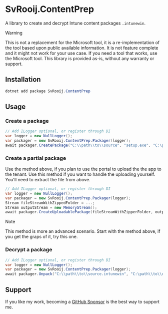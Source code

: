 # SvRooij.ContentPrep

A library to create and decrypt Intune content packages `.intunewin`.

> [!WARNING]
> This is not a replacement for the Microsoft tool, it is a re-implementation of the tool based upon public available information. It is not feature complete and it might not work for your use case. If you need a tool that works, use the Microsoft tool. This library is provided as-is, without any warranty or support.

## Installation

```powershell
dotnet add package SvRooij.ContentPrep
```

## Usage

### Create a package

```csharp
// Add ILogger optional, or register through DI
var logger = new NullLogger();
var packager = new SvRooij.ContentPrep.Packager(logger);
await packager.CreatePackage("C:\\path\\to\\source", "setup.exe", "C:\path\\to\\destination", null, cancellationToken);
```

### Create a partial package

Use the method above, if you plan to use the portal to upload the the app to the tenant. Use this method if you want to handle the uploading yourself. You'll need to extract the file from above.

```csharp
// Add ILogger optional, or register through DI
var logger = new NullLogger();
var packager = new SvRooij.ContentPrep.Packager(logger);
Stream fileStreamWithZippedFolder = ...;
Stream outputStream = new MemoryStream();
await packager.CreateUploadablePackage(fileStreamWithZipperFolder, outputStream, new ApplicationDetails { Name ="Application name", SetupFile = "some_setup.exe" } cancellationToken);
```

> [!NOTE]  
> This method is more an advanced scenario. Start with the method above, if you get the graps of it, try this one.

### Decrypt a package

```csharp
// Add ILogger optional, or register through DI
var logger = new NullLogger();
var packager = new SvRooij.ContentPrep.Packager(logger);
await packager.Unpack("C:\\path\\to\\source.intunewin", "C:\path\\to\\destination", cancellationToken);
```

## Support

If you like my work, becoming a [GitHub Sponsor](https://github.com/sponsors/svrooij) is the best way to support me.
